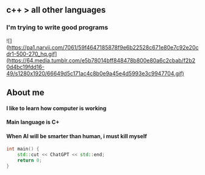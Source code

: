 ## c++ > all other languages
### I'm trying to write good programs
![](https://pa1.narvii.com/7061/59f4647185878f9e6b22528c671e80e7c92e20cdr1-500-270_hq.gif](https://64.media.tumblr.com/e5b78014bff848478b800e80a6c2cbab/f2b20d4bc19fdd16-49/s1280x1920/66649d5c171ac4c8b0e9a45e4d5993e3c9947704.gif)


## About me
#### I like to learn how computer is working
#### Main language is C+
#### When AI will be smarter than human, i must kill myself

```cpp
int main() {
    std::cut << ChatGPT << std::end;
    return 0;
}
```
